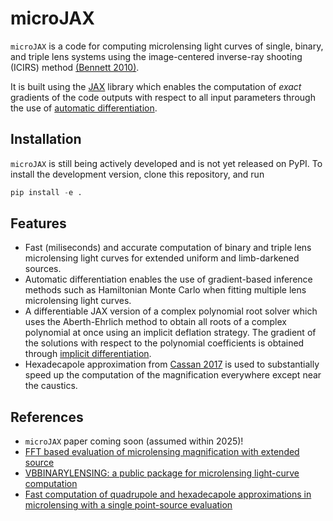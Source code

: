 # microJAX

`microJAX` is a code for computing microlensing light curves of single, binary, and triple lens systems using the image-centered inverse-ray shooting (ICIRS) method [(Bennett 2010)](https://ui.adsabs.harvard.edu/abs/2010ApJ...716.1408B/abstract). 

It is built using the [JAX](https://github.com/google/jax) library which enables the computation of *exact* gradients of the code outputs with respect to all input parameters through the use of [automatic differentiation](https://jax.readthedocs.io/en/latest/notebooks/autodiff_cookbook.html). 

## Installation
`microJAX` is still being actively developed and is not yet released on PyPI. To install the development version, clone this repository, and run
```python
pip install -e .
```
## Features
- Fast (miliseconds) and accurate computation of binary and triple lens microlensing light curves for extended uniform and limb-darkened sources.
- Automatic differentiation enables the use of gradient-based inference methods such as Hamiltonian Monte Carlo when fitting multiple lens microlensing light curves.
- A differentiable JAX version of a complex polynomial root solver which uses the Aberth-Ehrlich method to obtain all roots of a complex polynomial at once using an implicit deflation strategy. The gradient of the solutions with respect to the polynomial coefficients is obtained through [implicit differentiation](http://implicit-layers-tutorial.org/implicit_functions/).
- Hexadecapole approximation from [Cassan 2017](https://academic.oup.com/mnras/article/468/4/3993/3103057?login=true) is used to substantially speed up the computation of the magnification everywhere except near the caustics.

## References
- `microJAX` paper coming soon (assumed within 2025)!
- [FFT based evaluation of microlensing magnification with extended source](https://ui.adsabs.harvard.edu/abs/2022ApJ...937...63S/abstract)
- [VBBINARYLENSING: a public package for microlensing light-curve computation](https://ui.adsabs.harvard.edu/abs/2018MNRAS.479.5157B/abstract)
- [Fast computation of quadrupole and hexadecapole approximations in microlensing with a single point-source evaluation](https://academic.oup.com/mnras/article/468/4/3993/3103057?login=true)